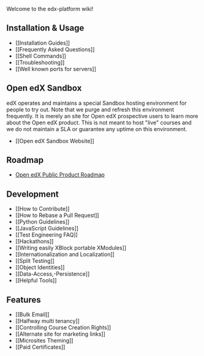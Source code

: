 Welcome to the edx-platform wiki!

## Installation & Usage

* [[Installation Guides]]
* [[Frequently Asked Questions]]
* [[Shell Commands]]
* [[Troubleshooting]]
* [[Well known ports for servers]]

## Open edX Sandbox

edX operates and maintains a special Sandbox hosting environment for people to try out. Note that we purge and refresh this environment frequently. It is merely an site for Open edX prospective users to learn more about the Open edX product. This is not meant to host "live" courses and we do not maintain a SLA or guarantee any uptime on this environment.

* [[Open edX Sandbox Website]]

## Roadmap

* [Open edX Public Product Roadmap](https://edx-wiki.atlassian.net/wiki/display/OPENPROD/OpenEdX+Public+Product+Roadmap)

## Development

* [[How to Contribute]]
* [[How to Rebase a Pull Request]]
* [[Python Guidelines]]
* [[JavaScript Guidelines]]
* [[Test Engineering FAQ]]
* [[Hackathons]]
* [[Writing easily XBlock portable XModules]]
* [[Internationalization and Localization]]
* [[Split Testing]]
* [[Object Identities]]
* [[Data-Access,-Persistence]]
* [[Helpful Tools]]

## Features

* [[Bulk Email]]
* [[Halfway multi tenancy]]
* [[Controlling Course Creation Rights]]
* [[Alternate site for marketing links]]
* [[Microsites Theming]]
* [[Paid Certificates]]
